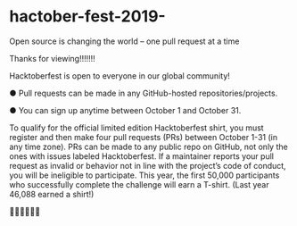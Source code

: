# hactober-fest-2019-
Open source is changing the world – one pull request at a time

Thanks for viewing!!!!!!!




Hacktoberfest is open to everyone in our global community!

● Pull requests can be made in any GitHub-hosted repositories/projects.

● You can sign up anytime between October 1 and October 31.

To qualify for the official limited edition Hacktoberfest shirt, you must register and then make four pull requests (PRs) between October 1-31 (in any time zone). PRs can be made to any public repo on GitHub, not only the ones with issues labeled Hacktoberfest. If a maintainer reports your pull request as invalid or behavior not in line with the project’s code of conduct, you will be ineligible to participate. This year, the first 50,000 participants who successfully complete the challenge will earn a T-shirt. (Last year 46,088 earned a shirt!)

🙏🙏🙏🙏🙏🙏
